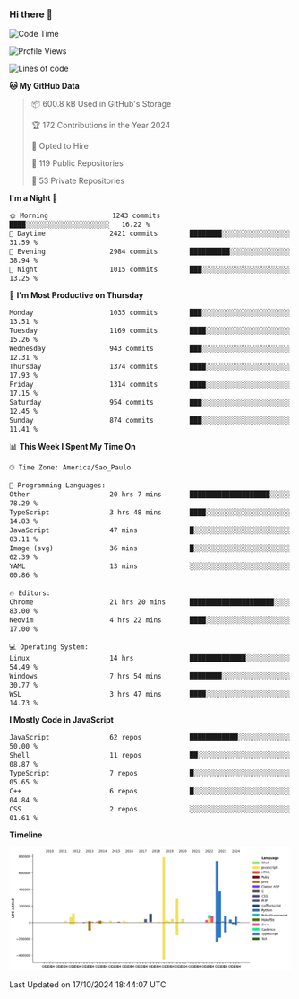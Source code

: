 ### Hi there 👋

<!--START_SECTION:waka-->
![Code Time](http://img.shields.io/badge/Code%20Time-6%2C561%20hrs%207%20mins-blue)

![Profile Views](http://img.shields.io/badge/Profile%20Views-1-blue)

![Lines of code](https://img.shields.io/badge/From%20Hello%20World%20I%27ve%20Written-3.2%20million%20lines%20of%20code-blue)

**🐱 My GitHub Data** 

> 📦 600.8 kB Used in GitHub's Storage 
 > 
> 🏆 172 Contributions in the Year 2024
 > 
> 💼 Opted to Hire
 > 
> 📜 119 Public Repositories 
 > 
> 🔑 53 Private Repositories 
 > 
**I'm a Night 🦉** 

```text
🌞 Morning                1243 commits        ████░░░░░░░░░░░░░░░░░░░░░   16.22 % 
🌆 Daytime                2421 commits        ████████░░░░░░░░░░░░░░░░░   31.59 % 
🌃 Evening                2984 commits        ██████████░░░░░░░░░░░░░░░   38.94 % 
🌙 Night                  1015 commits        ███░░░░░░░░░░░░░░░░░░░░░░   13.25 % 
```
📅 **I'm Most Productive on Thursday** 

```text
Monday                   1035 commits        ███░░░░░░░░░░░░░░░░░░░░░░   13.51 % 
Tuesday                  1169 commits        ████░░░░░░░░░░░░░░░░░░░░░   15.26 % 
Wednesday                943 commits         ███░░░░░░░░░░░░░░░░░░░░░░   12.31 % 
Thursday                 1374 commits        ████░░░░░░░░░░░░░░░░░░░░░   17.93 % 
Friday                   1314 commits        ████░░░░░░░░░░░░░░░░░░░░░   17.15 % 
Saturday                 954 commits         ███░░░░░░░░░░░░░░░░░░░░░░   12.45 % 
Sunday                   874 commits         ███░░░░░░░░░░░░░░░░░░░░░░   11.41 % 
```


📊 **This Week I Spent My Time On** 

```text
🕑︎ Time Zone: America/Sao_Paulo

💬 Programming Languages: 
Other                    20 hrs 7 mins       ████████████████████░░░░░   78.29 % 
TypeScript               3 hrs 48 mins       ████░░░░░░░░░░░░░░░░░░░░░   14.83 % 
JavaScript               47 mins             █░░░░░░░░░░░░░░░░░░░░░░░░   03.11 % 
Image (svg)              36 mins             █░░░░░░░░░░░░░░░░░░░░░░░░   02.39 % 
YAML                     13 mins             ░░░░░░░░░░░░░░░░░░░░░░░░░   00.86 % 

🔥 Editors: 
Chrome                   21 hrs 20 mins      █████████████████████░░░░   83.00 % 
Neovim                   4 hrs 22 mins       ████░░░░░░░░░░░░░░░░░░░░░   17.00 % 

💻 Operating System: 
Linux                    14 hrs              ██████████████░░░░░░░░░░░   54.49 % 
Windows                  7 hrs 54 mins       ████████░░░░░░░░░░░░░░░░░   30.77 % 
WSL                      3 hrs 47 mins       ████░░░░░░░░░░░░░░░░░░░░░   14.73 % 
```

**I Mostly Code in JavaScript** 

```text
JavaScript               62 repos            ████████████░░░░░░░░░░░░░   50.00 % 
Shell                    11 repos            ██░░░░░░░░░░░░░░░░░░░░░░░   08.87 % 
TypeScript               7 repos             █░░░░░░░░░░░░░░░░░░░░░░░░   05.65 % 
C++                      6 repos             █░░░░░░░░░░░░░░░░░░░░░░░░   04.84 % 
CSS                      2 repos             ░░░░░░░░░░░░░░░░░░░░░░░░░   01.61 % 
```



**Timeline**

![Lines of Code chart](https://raw.githubusercontent.com/jampow/jampow/master/assets/bar_graph.png)


 Last Updated on 17/10/2024 18:44:07 UTC
<!--END_SECTION:waka-->

